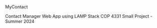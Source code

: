 # <h1> <span><svg width="30" height="34" viewBox="0 0 30 34" fill="none" xmlns="http://www.w3.org/2000/svg">
<path d="M15.4997 15.8981C13.5245 14.5552 10.5608 12.2051 2.06641 12.2051V29.0207C10.5608 29.0207 13.5245 31.3708 15.4997 32.7138V15.8981Z" stroke="white" stroke-width="2" stroke-linecap="round" stroke-linejoin="round"/>
<path d="M15.5007 15.8981C17.4759 14.5552 20.4396 12.2051 28.9339 12.2051V29.0207C20.4396 29.0207 17.4759 31.3708 15.5007 32.7138V15.8981Z" stroke="white" stroke-width="2" stroke-linecap="round" stroke-linejoin="round"/>
<path d="M25.4454 1.26562H7.79924C7.30626 1.26562 6.8231 1.39234 6.40436 1.63144L1.75928 4.28385L6.40436 6.93624C6.8231 7.17536 7.30626 7.30206 7.79924 7.30206H25.4454C27.2595 7.30206 28.73 5.95078 28.73 4.28385C28.73 2.61693 27.2595 1.26562 25.4454 1.26562Z" stroke="white" stroke-width="2" stroke-linecap="round" stroke-linejoin="round"/>
<path d="M20.7483 1.39551V7.30219" stroke="white" stroke-width="2" stroke-linecap="round" stroke-linejoin="round"/>
</svg>
</span> MyContact</h1>

Contact Manager Web App using LAMP Stack
COP 4331 Small Project - Summer 2024
